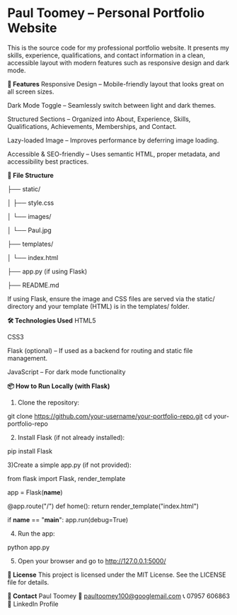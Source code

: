 # **Paul Toomey – Personal Portfolio Website**

This is the source code for my professional portfolio website. It presents my skills, experience, qualifications, and contact information in a clean, accessible layout with modern features such as responsive design and dark mode.

**🚀 Features**
Responsive Design – Mobile-friendly layout that looks great on all screen sizes.

Dark Mode Toggle – Seamlessly switch between light and dark themes.

Structured Sections – Organized into About, Experience, Skills, Qualifications, Achievements, Memberships, and Contact.

Lazy-loaded Image – Improves performance by deferring image loading.

Accessible & SEO-friendly – Uses semantic HTML, proper metadata, and accessibility best practices.

**📁 File Structure**

├── static/

│   ├── style.css

│   └── images/

│       └── Paul.jpg

├── templates/

│   └── index.html

├── app.py (if using Flask)

├── README.md

If using Flask, ensure the image and CSS files are served via the static/ directory and your template (HTML) is in the templates/ folder.

**🛠 Technologies Used**
HTML5

CSS3

Flask (optional) – If used as a backend for routing and static file management.

JavaScript – For dark mode functionality

**📦 How to Run Locally (with Flask)**
1) Clone the repository:

git clone https://github.com/your-username/your-portfolio-repo.git
cd your-portfolio-repo

2) Install Flask (if not already installed):

pip install Flask

3)Create a simple app.py (if not provided):

from flask import Flask, render_template

app = Flask(__name__)

@app.route("/")
def home():
    return render_template("index.html")

if __name__ == "__main__":
    app.run(debug=True)

4) Run the app:

python app.py

5) Open your browser and go to http://127.0.0.1:5000/


**📄 License**
This project is licensed under the MIT License. See the LICENSE file for details.

**🤝 Contact**
Paul Toomey
📧 paultoomey100@googlemail.com
📞 07957 606863
🔗 LinkedIn Profile
